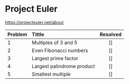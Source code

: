# Project Euler

https://projecteuler.net/about

|Problem| Tittle | Resolved |
| :--- | :--- | :---: |
| 1  | Multiples of 3 and 5 | [] |
| 2  | Even Fibonacci numbers | [] |
| 3  | Largest prime factor | [] |
| 4  | Largest palindrome product | [] |
| 5  | Smallest multiple | [] |